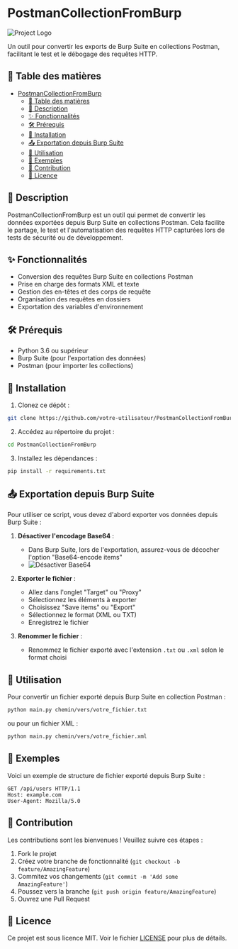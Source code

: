 # PostmanCollectionFromBurp

![Project Logo](https://i.imgur.com/example-logo.png)

Un outil pour convertir les exports de Burp Suite en collections Postman, facilitant le test et le débogage des requêtes HTTP.

## 📌 Table des matières
- [PostmanCollectionFromBurp](#postmancollectionfromburp)
  - [📌 Table des matières](#-table-des-matières)
  - [📝 Description](#-description)
  - [✨ Fonctionnalités](#-fonctionnalités)
  - [🛠 Prérequis](#-prérequis)
  - [🔧 Installation](#-installation)
  - [📤 Exportation depuis Burp Suite](#-exportation-depuis-burp-suite)
  - [🚀 Utilisation](#-utilisation)
  - [📂 Exemples](#-exemples)
  - [🤝 Contribution](#-contribution)
  - [📜 Licence](#-licence)

## 📝 Description

PostmanCollectionFromBurp est un outil qui permet de convertir les données exportées depuis Burp Suite en collections Postman. Cela facilite le partage, le test et l'automatisation des requêtes HTTP capturées lors de tests de sécurité ou de développement.

## ✨ Fonctionnalités

- Conversion des requêtes Burp Suite en collections Postman
- Prise en charge des formats XML et texte
- Gestion des en-têtes et des corps de requête
- Organisation des requêtes en dossiers
- Exportation des variables d'environnement

## 🛠 Prérequis

- Python 3.6 ou supérieur
- Burp Suite (pour l'exportation des données)
- Postman (pour importer les collections)

## 🔧 Installation

1. Clonez ce dépôt :
```bash
git clone https://github.com/votre-utilisateur/PostmanCollectionFromBurp.git
```

2. Accédez au répertoire du projet :
```bash
cd PostmanCollectionFromBurp
```

3. Installez les dépendances :
```bash
pip install -r requirements.txt
```

## 📤 Exportation depuis Burp Suite

Pour utiliser ce script, vous devez d'abord exporter vos données depuis Burp Suite :

1. **Désactiver l'encodage Base64** :
   - Dans Burp Suite, lors de l'exportation, assurez-vous de décocher l'option "Base64-encode items"
   - ![Désactiver Base64](https://i.imgur.com/disable-base64.png)

2. **Exporter le fichier** :
   - Allez dans l'onglet "Target" ou "Proxy"
   - Sélectionnez les éléments à exporter
   - Choisissez "Save items" ou "Export"
   - Sélectionnez le format (XML ou TXT)
   - Enregistrez le fichier

3. **Renommer le fichier** :
   - Renommez le fichier exporté avec l'extension `.txt` ou `.xml` selon le format choisi

## 🚀 Utilisation

Pour convertir un fichier exporté depuis Burp Suite en collection Postman :

```bash
python main.py chemin/vers/votre_fichier.txt
```

ou pour un fichier XML :

```bash
python main.py chemin/vers/votre_fichier.xml
```

## 📂 Exemples

Voici un exemple de structure de fichier exporté depuis Burp Suite :

```
GET /api/users HTTP/1.1
Host: example.com
User-Agent: Mozilla/5.0
```

## 🤝 Contribution

Les contributions sont les bienvenues ! Veuillez suivre ces étapes :

1. Fork le projet
2. Créez votre branche de fonctionnalité (`git checkout -b feature/AmazingFeature`)
3. Commitez vos changements (`git commit -m 'Add some AmazingFeature'`)
4. Poussez vers la branche (`git push origin feature/AmazingFeature`)
5. Ouvrez une Pull Request

## 📜 Licence

Ce projet est sous licence MIT. Voir le fichier [LICENSE](LICENSE) pour plus de détails.

